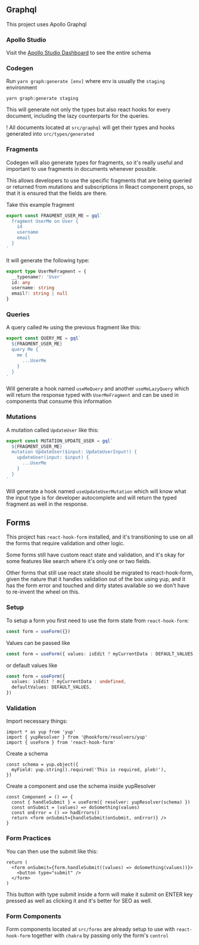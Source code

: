 
## Graphql

This project uses Apollo Graphql

### Apollo Studio

Visit the [Apollo Studio Dashboard](https://studio.apollographql.com/graph/geyser-graph/variant/staging/explorer) to see the entire schema

### Codegen

Run `yarn graph:generate [env]` where env is usually the `staging` environment

`yarn graph:generate staging`

This will generate not only the types but also react hooks for every document, including the lazy counterparts for the queries.

! All documents located at `src/graphql` will get their types and hooks generated into `src/types/generated`

### Fragments

Codegen will also generate types for fragments, so it's really useful and important to use fragments in documents whenever possible.

This allows developers to use the specific fragments that are being queried or returned from mutations and subscriptions in React component props, so that it is ensured that the fields are there.

Take this example fragment

```ts
export const FRAGMENT_USER_ME = gql`
  fragment UserMe on User {
    id
    username
    email
  }
`
```

It will generate the following type:

```ts
export type UserMeFragment = {
  __typename?: 'User'
  id: any
  username: string
  email?: string | null
}
```

### Queries

A query called `Me` using the previous fragment like this:

```ts
export const QUERY_ME = gql`
  ${FRAGMENT_USER_ME}
  query Me {
    me {
      ...UserMe
    }
  }
`
```

Will generate a hook named `useMeQuery` and another `useMeLazyQuery` which will return the response typed with `UserMeFragment` and can be used in components that consume this information

### Mutations

A mutation called `UpdateUser` like this:

```ts
export const MUTATION_UPDATE_USER = gql`
  ${FRAGMENT_USER_ME}
  mutation UpdateUser($input: UpdateUserInput!) {
    updateUser(input: $input) {
      ...UserMe
    }
  }
`
```

Will generate a hook named `useUpdateUserMutation` which will know what the input type is for developer autocomplete and will return the typed fragment as well in the response.

## Forms

This project has `react-hook-form` installed, and it's transitioning to use on all the forms that require validation and other logic.

Some forms still have custom react state and validation, and it's okay for some features like search where it's only one or two fields.

Other forms that still use react state should be migrated to react-hook-form, given the nature that it handles validation out of the box using yup, and it has the form error and touched and dirty states available so we don't have to re-invent the wheel on this.

### Setup

To setup a form you first need to use the form state from `react-hook-form`:

```ts
const form = useForm({})
```

Values can be passed like

```ts
const form = useForm({ values: isEdit ? myCurrentData : DEFAULT_VALUES })
```

or default values like

```ts
const form = useForm({
  values: isEdit ? myCurrentData : undefined,
  defaultValues: DEFAULT_VALUES,
})
```

### Validation

Import necessary things:

```tsx
import * as yup from 'yup'
import { yupResolver } from '@hookform/resolvers/yup'
import { useForm } from 'react-hook-form'
```

Create a schema

```tsx
const schema = yup.object({
  myField: yup.string().required('This is required, pleb!'),
})
```

Create a component and use the schema inside yupResolver

```tsx
const Component = () => {
  const { handleSubmit } = useForm({ resolver: yupResolver(schema) })
  const onSubmit = (values) => doSomething(values)
  const onError = () => hadErrors()
  return <form onSubmit={handleSubmit(onSubmit, onError)} />
}
```

### Form Practices

You can then use the submit like this:

```tsx
return (
  <form onSubmit={form.handleSubmit((values) => doSomething(values))}>
    <button type="submit" />
  </form>
)
```

This button with type submit inside a form will make it submit on ENTER key pressed as well as clicking it and it's better for SEO as well.

### Form Components

Form components located at `src/forms` are already setup to use with `react-hook-form` together with `chakra` by passing only the form's `control`
